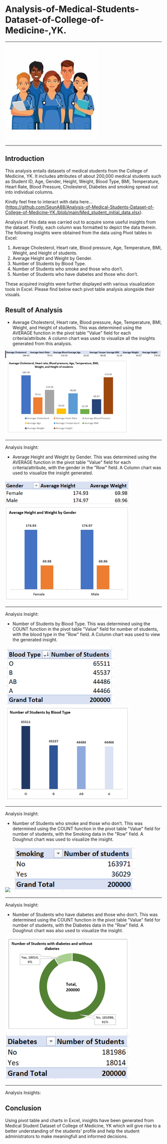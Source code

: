 # Analysis-of-Medical-Students-Dataset-of-College-of-Medicine-,YK.
---
![](Med_student_.jpg)

---
## Introduction
This analysis entails datasets of medical students from the College of Medicine, YK. It includes attributes of about 200,000 medical students such as Student ID, Age, Gender, Height, Weight, Blood Type, BMI, Temperature, Heart Rate, Blood Pressure, Cholesterol, Diabetes and smoking spread out into individual columns. 

Kindly feel free to interact with data here...(https://github.com/SeunA88/Analysis-of-Medical-Students-Dataset-of-College-of-Medicine-YK./blob/main/Med_student_initial_data.xlsx).

Analysis of this data was carried out to acquire some useful insights from the dataset. Firstly, each column was formatted to depict the data therein. The following insights were obtained from the data using Pivot tables in Excel:

1. 	Average Cholesterol, Heart rate, Blood pressure, Age, Temperature, BMI, Weight, and Height of students.
2.	Average Height and Weight by Gender.
3.  Number of Students by Blood Type.
4.  Number of Students who smoke and those who don’t.
5.  Number of Students who have diabetes and those who don’t.

These acquired insights were further displayed with various visualization tools in Excel. Please find below each pivot table analysis alongside their visuals.

## Result of Analysis
-	Average Cholesterol, Heart rate, Blood pressure, Age, Temperature, BMI, Weight, and Height of students.
This was determined using the AVERAGE function in the pivot table "Value" field for each criteria/attribute. A column chart was used to visualize all the insights generated from this analysis.

 ![](All_averages_.png) ![](All_Averages.png)
 
 ---
 Analysis Insight:
 
-	Average Height and Weight by Gender.
This was determined using the AVERAGE function in the pivot table "Value" field for each criteria/attribute, with the gender in the "Row" field. A Column chart was used to visualize the insight generated.

![](Gender.png) ![](Gender_.png) 
                  
---
Analysis Insight: 

-	Number of Students by Blood Type.
This was determined using the COUNT function in the pivot table "Value" field for number of students, with the blood type in the "Row" field. A Column chart was used to view the generated insight.

![](Blood_types.png) ![](Blood_type.png)

---
Analysis Insight: 

-	Number of Students who smoke and those who don’t.
This was determined using the COUNT function in the pivot table "Value" field for number of students, with the Smoking data in the "Row" field. A Doughnut chart was used to visualize the insight.

![](Smoking.pnp) ![](Smoking_.png)

---
Analysis Insight: 

-	Number of Students who have diabetes and those who don’t.
This was determined using the COUNT function in the pivot table "Value" field for number of students, with the Diabetes data in the "Row" field. A Doughnut chart was also used to visualize the insight.

![](Diabetes.png) ![](Diabetes_.png)

---
Analysis Insights: 

## Conclusion
Using pivot table and charts in Excel, insights have been generated from Medical Student Dataset of College of Medicine, YK which will give rise to a better understanding of the students' profile and help the student administrators to make meaningfull and informed decisions.

